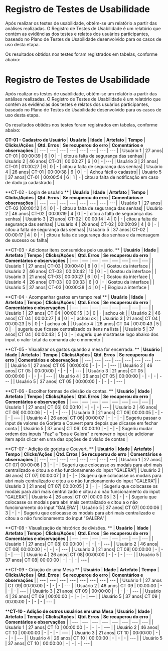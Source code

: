 
# Registro de Testes de Usabilidade

Após realizar os testes de usabilidade, obtém-se um relatório a partir das análises realizadas. O Registro de Testes de Usabilidade é um relatório que contém as evidências dos testes e relatos dos usuários participantes, baseado no Plano de Testes de Usabilidade desenvolvido para os casos de uso desta etapa.

Os resultados obtidos nos testes foram registrados em tabelas, conforme abaixo:


# Registro de Testes de Usabilidade

Após realizar os testes de usabilidade, obtém-se um relatório a partir das análises realizadas. O Registro de Testes de Usabilidade é um relatório que contém as evidências dos testes e relatos dos usuários participantes, baseado no Plano de Testes de Usabilidade desenvolvido para os casos de uso desta etapa.

Os resultados obtidos nos testes foram registrados em tabelas, conforme abaixo:

**CT-01 - Cadastro de Usuário**
| **Usuário** 	| **Idade** | **Artefato** 	| **Tempo** | **Clicks/Ações** | **Qtd. Erros** | **Se recuperou do erro** | **Comentários e observações** |
| --- 	| --- 	| --- 	| --- | ---  | --- | --- | --- |
| Usuário 1	| 27 anos| CT-01 | 00:00:39 | 6 | 0 | - | citou a falta de segurança das senhas|
| Usuário 2 | 46 anos| CT-01 | 00:00:27 | 6 | 0 | - |---|
| Usuário 3	| 21 anos| CT-01 | 01:00:27 | 6 | 0 | - | citou a falta de segurança das senhas|
| Usuário 4	| 26 anos| CT-01 | 00:00:38 | 6 | 0 | - | Achou fácil o cadastro|
| Usuário 5	| 37 anos| CT-01 | 00:00:54 | 6 | 1 | - | citou a falta de notificação em caso de dado ja cadastrado |

**CT-02 - Login de usuário **
| **Usuário** 	| **Idade** | **Artefato** 	| **Tempo** | **Clicks/Ações** | **Qtd. Erros** | **Se recuperou do erro** | **Comentários e observações** |
| --- 	| --- 	| --- 	| --- | ---  | --- | --- | ---|
| Usuário 1	| 27 anos| CT-02 |00:00:12   | 4 | 0 | -  | citou a falta de segurança das senhas|
| Usuário 2 | 46 anos| CT-02 | 00:00:19  | 4 | 0 | -  | citou a falta de segurança das senhas|
| Usuário 3	| 21 anos| CT-02 | 00:00:14  | 4 | 0 |  - | citou a falta de segurança das senhas|
| Usuário 4	| 26 anos| CT-02 | 00:00:09  | 4 | 0 |  - | citou a falta de segurança das senhas|
| Usuário 5	| 37 anos| CT-02 | 00:00:17  | 4 | 0 |  - | citou a falta de segurança das senhas e da mensagem de sucesso ou falha|

**CT-03 - Adicionar itens consumidos pelo usuário. **
| **Usuário** 	| **Idade** | **Artefato** 	| **Tempo** | **Clicks/Ações** | **Qtd. Erros** | **Se recuperou do erro** | **Comentários e observações** |
| --- 	| --- 	| --- 	| --- | ---  | --- | --- | --- |
| Usuário 1	| 27 anos| CT-03 | 00:00:40 | 8 | 0  | - | Gostou da interface |
| Usuário 2 | 46 anos| CT-03 | 00:00:42 | 10 | 0 | - | Gostou da interface |
| Usuário 3	| 21 anos| CT-03 | 00:00:27 | 6  | 0 | - | Gostou da interface |
| Usuário 4	| 26 anos| CT-03 | 00:00:33 | 6  | 0 | - | Gostou da interface |
| Usuário 5	| 37 anos| CT-03 | 00:00:38 | 4  | 0 | - | Elogiou a interface |

**CT-04 - Acompanhar gastos em tempo real **
| **Usuário** 	| **Idade** | **Artefato** 	| **Tempo** | **Clicks/Ações** | **Qtd. Erros** | **Se recuperou do erro** | **Comentários e observações** |
| --- 	| --- 	| --- 	| --- | ---  | --- | --- | --- |
| Usuário 1	| 27 anos| CT 04 | 00:00:15  | 3 | 0 | - | achou ok |
| Usuário 2 | 46 anos| CT 04 | 00:00:27  | 4 | 0 | - | achou ok |
| Usuário 3	| 21 anos| CT 04 | 00:00:23  | 5 | 0 | - | achou ok |
| Usuário 4	| 26 anos| CT 04 | 00:00:43  | 5 | 0 | - | sugeriu que ficasse centralizado os itens na lista |
| Usuário 5	| 37 anos| CT 04 | 00:00:43  | 5 | 0 | - | sugeriu que mostrasse logo abaixo dos input o valor total da comanda ate o momento |

**CT-05 - Visualizar os gastos quando a mesa for encerrada. **
| **Usuário** 	| **Idade** | **Artefato** 	| **Tempo** | **Clicks/Ações** | **Qtd. Erros** | **Se recuperou do erro** | **Comentários e observações** |
| --- 	| --- 	| --- 	| --- | ---  | --- | --- | --- |
| Usuário 1	| 27 anos| CT 05 | 00:00:00 | - | - | -  | --- |
| Usuário 2 | 46 anos| CT 05 | 00:00:00 | - | - | -  | --- |
| Usuário 3	| 21 anos| CT 05 | 00:00:00 | - | - |  - | --- |
| Usuário 4	| 26 anos| CT 05 | 00:00:00 | - | - |  - | --- |
| Usuário 5	| 37 anos| CT 05 | 00:00:00 | - | - |  - | --- |

**CT-06 - Escolher formas de divisão de contas. **
| **Usuário** 	| **Idade** | **Artefato** 	| **Tempo** | **Clicks/Ações** | **Qtd. Erros** | **Se recuperou do erro** | **Comentários e observações** |
| --- 	| --- 	| --- 	| --- | ---  | --- | --- | --- |
| Usuário 1	| 27 anos| CT 06| 00:00:10 | - | - | - | --- |
| Usuário 2 | 46 anos| CT 06| 00:00:06 | - | - | - | --- |
| Usuário 3	| 21 anos| CT 06| 00:00:05 | - | - | - | --- |
| Usuário 4	| 26 anos| CT 06| 00:00:07 | - | - | - | Sugeriu passar o input de valores de Gorjeta e Couvert para depois que clicasse em fechar conta |
| Usuário 5	| 37 anos| CT 06| 00:00:10 | - | - | - | Sugeriu mudar ordem dos inputs "Faz" a "boa e Galera" e remover o input de adicionar item após clicar em uma das opções de divisão de contas |

**CT-07 - Adição de gorjeta e Couvert. **
| **Usuário** 	| **Idade** | **Artefato** 	| **Tempo** | **Clicks/Ações** | **Qtd. Erros** | **Se recuperou do erro** | **Comentários e observações** |
| --- 	| --- 	| --- 	| --- | ---  | --- | --- | ---|
| Usuário 1	| 27 anos| CT 07| 00:00:06 | 3 | - | - | Sugeriu que colocasse os modais para abri mais centralizado e citou a o não funcionamento do input "GALERA"|
| Usuário 2 | 46 anos| CT 07| 00:00:07 | 3 | - | - | Sugeriu que colocasse os modais para abri mais centralizado e citou a o não funcionamento do input "GALERA"|
| Usuário 3	| 21 anos| CT 07| 00:00:05 | 3 | - | - | Sugeriu que colocasse os modais para abri mais centralizado e citou a o não funcionamento do input "GALERA"|
| Usuário 4	| 26 anos| CT 07| 00:00:05 | 3 | - | - | Sugeriu que colocasse os modais para abri mais centralizado e citou a o não funcionamento do input "GALERA"|
| Usuário 5	| 37 anos| CT 07| 00:00:06 | 3 | - | - | Sugeriu que colocasse os modais para abri mais centralizado e citou a o não funcionamento do input "GALERA"|

**CT-08 - Visualização de histórico de divisões. **
| **Usuário** 	| **Idade** | **Artefato** 	| **Tempo** | **Clicks/Ações** | **Qtd. Erros** | **Se recuperou do erro** | **Comentários e observações** |
| --- 	| --- 	| --- 	| --- | ---  | --- | --- | --- |
| Usuário 1	| 27 anos| CT 08| 00:00:00 | - | - | - | --- |
| Usuário 2 | 46 anos| CT 08| 00:00:00 | - | - | - | --- |
| Usuário 3	| 21 anos| CT 08| 00:00:00 | - | - | - | --- |
| Usuário 4	| 26 anos| CT 08| 00:00:00 | - | - | - | --- |
| Usuário 5	| 37 anos| CT 08| 00:00:00 | - | - | - | --- |

**CT-09 - Criação de uma Mesa **
| **Usuário** 	| **Idade** | **Artefato** 	| **Tempo** | **Clicks/Ações** | **Qtd. Erros** | **Se recuperou do erro** | **Comentários e observações** |
| --- 	| --- 	| --- 	| --- | ---  | --- | --- | --- |
| Usuário 1	| 27 anos	| CT 09| 00:00:00 | - | - | - | --- |
| Usuário 2 | 46 anos| CT 09 | 00:00:00 | - | - | - | --- |
| Usuário 3	| 21 anos| CT 09 | 00:00:00 | - | - | - | --- |
| Usuário 4	| 26 anos| CT 09 | 00:00:00 | - | - | - | --- |
| Usuário 5	| 37 anos| CT 09 | 00:00:00 | - | - | - | --- |

****CT-10 - Adição de outros usuários em uma Mesa**
| **Usuário** 	| **Idade** | **Artefato** 	| **Tempo** | **Clicks/Ações** | **Qtd. Erros** | **Se recuperou do erro** | **Comentários e observações** |
| --- 	| --- 	| --- 	| --- | ---  | --- | --- | --- |
| Usuário 1	| 27 anos| CT 10 | 00:00:00 | - | - | - | --- |
| Usuário 2 | 46 anos| CT 10 | 00:00:00 | - | - | - | --- |
| Usuário 3	| 21 anos| CT 10 | 00:00:00 | - | - | - | --- |
| Usuário 4	| 26 anos| CT 10 | 00:00:00 | - | - | - | --- |
| Usuário 5	| 37 anos| CT 10 | 00:00:00 | - | - | - | --- |


